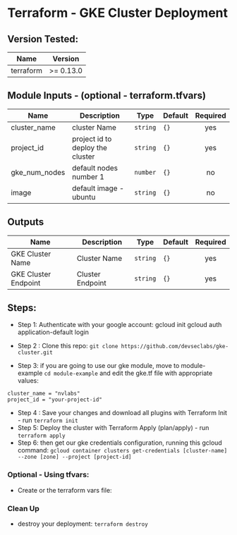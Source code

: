 # Terraform - GKE Cluster Deployment

## Version Tested:

| Name | Version |
|------|---------|
| terraform | >= 0.13.0|

## Module Inputs - (optional - terraform.tfvars)

| Name | Description | Type | Default | Required |
|------|-------------|------|---------|:--------:|
| cluster_name | cluster Name | `string` | `{}` | yes |
| project_id | project id to deploy the cluster | `string` | `{}` | yes |
| gke_num_nodes | default nodes number 1| `number` | `{}` | no |
| image | default image - ubuntu | `string` | `{}` | no |

## Outputs

| Name | Description | Type | Default | Required |
|------|-------------|------|---------|:--------:|
| GKE Cluster Name | Cluster Name | `string` | `{}` | yes |
| GKE Cluster Endpoint | Cluster Endpoint | `string` | `{}` | yes |

## Steps:
- Step 1: Authenticate with your google account:
    gcloud init
    gcloud auth application-default login
 
- Step 2 : Clone this repo: ```git clone https://github.com/devseclabs/gke-cluster.git```
- Step 3: if you are going to use our gke module, move to module-example ```cd module-example``` and edit the gke.tf file with appropriate values:

```
cluster_name = "nvlabs"
project_id = "your-project-id"
```

- Step 4 : Save your changes and download all plugins with Terraform Init - run  ```terraform init```
- Step 5: Deploy the cluster with Terraform Apply (plan/apply) - run ```terraform apply```
- Step 6: then get our gke credentials configuration, running this gcloud command:
    ```gcloud container clusters get-credentials [cluster-name] --zone [zone] --project [project-id]```


### Optional - Using tfvars:

- Create or  the terraform vars file:



### Clean Up
- destroy your deployment: ```terraform destroy```
